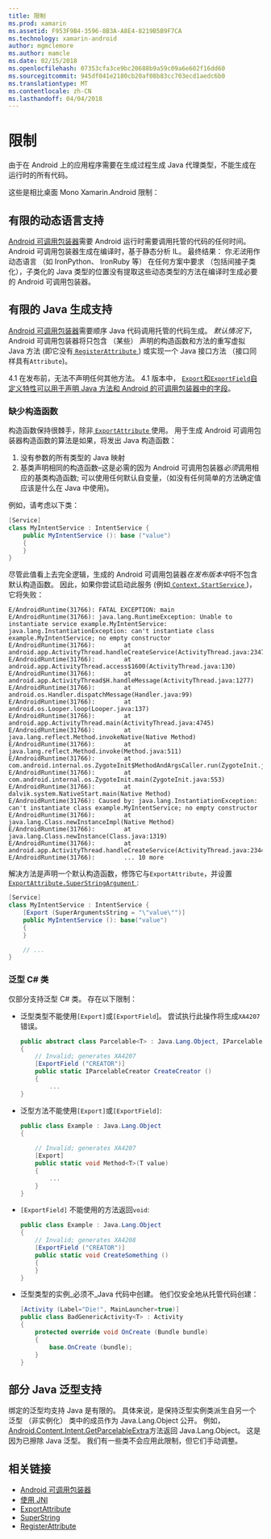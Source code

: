 ```yaml
---
title: 限制
ms.prod: xamarin
ms.assetid: F953F9B4-3596-8B3A-A8E4-8219B5B9F7CA
ms.technology: xamarin-android
author: mgmclemore
ms.author: mamcle
ms.date: 02/15/2018
ms.openlocfilehash: 07353cfa3ce9bc20688b9a59c09a6e602f16dd60
ms.sourcegitcommit: 945df041e2180cb20af08b83cc703ecd1aedc6b0
ms.translationtype: MT
ms.contentlocale: zh-CN
ms.lasthandoff: 04/04/2018
---
```

# <a name="limitations"></a>限制

由于在 Android 上的应用程序需要在生成过程生成 Java 代理类型，不能生成在运行时的所有代码。

这些是相比桌面 Mono Xamarin.Android 限制：


## <a name="limited-dynamic-language-support"></a>有限的动态语言支持

 [Android 可调用包装器](~/android/platform/java-integration/android-callable-wrappers.md)需要 Android 运行时需要调用托管的代码的任何时间。 Android 可调用包装器生成在编译时，基于静态分析 IL。 最终结果： 你*无法*用作动态语言 （如 IronPython、 IronRuby 等） 在任何方案中要求 （包括间接子类化），子类化的 Java 类型的位置没有提取这些动态类型的方法在编译时生成必要的 Android 可调用包装器。


## <a name="limited-java-generation-support"></a>有限的 Java 生成支持

[Android 可调用包装器](~/android/platform/java-integration/android-callable-wrappers.md)需要顺序 Java 代码调用托管的代码生成。 *默认情况下*，Android 可调用包装器将只包含 （某些） 声明的构造函数和方法的重写虚拟 Java 方法 (即它没有[ `RegisterAttribute` ](https://developer.xamarin.com/api/type/Android.Runtime.RegisterAttribute/)) 或实现一个 Java 接口方法 （接口同样具有`Attribute`)。
  
4.1 在发布前，无法不声明任何其他方法。 4.1 版本中， [`Export`和`ExportField`自定义特性可以用于声明 Java 方法和 Android 的可调用包装器中的字段](~/android/platform/java-integration/working-with-jni.md)。

### <a name="missing-constructors"></a>缺少构造函数

构造函数保持很棘手，除非[ `ExportAttribute` ](https://developer.xamarin.com/api/type/Java.Interop.ExportAttribute)使用。 用于生成 Android 可调用包装器构造函数的算法是如果，将发出 Java 构造函数：

1. 没有参数的所有类型的 Java 映射
2. 基类声明相同的构造函数&ndash;这是必需的因为 Android 可调用包装器*必须*调用相应的基类构造函数; 可以使用任何默认自变量，（如没有任何简单的方法确定值应该是什么在 Java 中使用)。

例如，请考虑以下类：

```csharp
[Service]
class MyIntentService : IntentService {
    public MyIntentService (): base ("value")
    {
    }
}
```

尽管此值看上去完全逻辑，生成的 Android 可调用包装器*在发布版本中*将不包含默认构造函数。 因此，如果你尝试启动此服务 (例如[ `Context.StartService` ](https://developer.xamarin.com/api/member/Android.Content.Context.StartService/p/Android.Content.Intent/))，它将失败：

```shell
E/AndroidRuntime(31766): FATAL EXCEPTION: main
E/AndroidRuntime(31766): java.lang.RuntimeException: Unable to instantiate service example.MyIntentService: java.lang.InstantiationException: can't instantiate class example.MyIntentService; no empty constructor
E/AndroidRuntime(31766):        at android.app.ActivityThread.handleCreateService(ActivityThread.java:2347)
E/AndroidRuntime(31766):        at android.app.ActivityThread.access$1600(ActivityThread.java:130)
E/AndroidRuntime(31766):        at android.app.ActivityThread$H.handleMessage(ActivityThread.java:1277)
E/AndroidRuntime(31766):        at android.os.Handler.dispatchMessage(Handler.java:99)
E/AndroidRuntime(31766):        at android.os.Looper.loop(Looper.java:137)
E/AndroidRuntime(31766):        at android.app.ActivityThread.main(ActivityThread.java:4745)
E/AndroidRuntime(31766):        at java.lang.reflect.Method.invokeNative(Native Method)
E/AndroidRuntime(31766):        at java.lang.reflect.Method.invoke(Method.java:511)
E/AndroidRuntime(31766):        at com.android.internal.os.ZygoteInit$MethodAndArgsCaller.run(ZygoteInit.java:786)
E/AndroidRuntime(31766):        at com.android.internal.os.ZygoteInit.main(ZygoteInit.java:553)
E/AndroidRuntime(31766):        at dalvik.system.NativeStart.main(Native Method)
E/AndroidRuntime(31766): Caused by: java.lang.InstantiationException: can't instantiate class example.MyIntentService; no empty constructor
E/AndroidRuntime(31766):        at java.lang.Class.newInstanceImpl(Native Method)
E/AndroidRuntime(31766):        at java.lang.Class.newInstance(Class.java:1319)
E/AndroidRuntime(31766):        at android.app.ActivityThread.handleCreateService(ActivityThread.java:2344)
E/AndroidRuntime(31766):        ... 10 more
```

解决方法是声明一个默认构造函数，修饰它与`ExportAttribute`，并设置[ `ExportAttribute.SuperStringArgument` ](https://developer.xamarin.com/api/property/Java.Interop.ExportAttribute.SuperArgumentsString/): 

```csharp
[Service]
class MyIntentService : IntentService {
    [Export (SuperArgumentsString = "\"value\"")]
    public MyIntentService (): base("value")
    {
    }

    // ...
}
```


### <a name="generic-c-classes"></a>泛型 C# 类

仅部分支持泛型 C# 类。 存在以下限制：


-   泛型类型不能使用`[Export]`或`[ExportField`]。 尝试执行此操作将生成`XA4207`错误。

    ```csharp
    public abstract class Parcelable<T> : Java.Lang.Object, IParcelable
    {
        // Invalid; generates XA4207
        [ExportField ("CREATOR")]
        public static IParcelableCreator CreateCreator ()
        {
            ...
    }
    ```

-   泛型方法不能使用`[Export]`或`[ExportField]`:

    ```csharp
    public class Example : Java.Lang.Object
    {
        
        // Invalid; generates XA4207
        [Export]
        public static void Method<T>(T value)
        {
            ...
        }
    }
    ```

-   `[ExportField]` 不能使用的方法返回`void`:

    ```csharp
    public class Example : Java.Lang.Object
    {
        // Invalid; generates XA4208
        [ExportField ("CREATOR")]
        public static void CreateSomething ()
        {
        }
    }
    ```

-   泛型类型的实例_必须不_Java 代码中创建。
    他们仅安全地从托管代码创建：

    ```csharp
    [Activity (Label="Die!", MainLauncher=true)]
    public class BadGenericActivity<T> : Activity
    {
        protected override void OnCreate (Bundle bundle)
        {
            base.OnCreate (bundle);
        }
    }
    ```


## <a name="partial-java-generics-support"></a>部分 Java 泛型支持

绑定的泛型均支持 Java 是有限的。 具体来说，是保持泛型实例类派生自另一个泛型 （非实例化） 类中的成员作为 Java.Lang.Object 公开。 例如， [Android.Content.Intent.GetParcelableExtra](https://developer.xamarin.com/api/member/Android.Content.Intent.GetParcelableExtra/p/System.String/)方法返回 Java.Lang.Object。 这是因为已擦除 Java 泛型。
我们有一些类不会应用此限制，但它们手动调整。


## <a name="related-links"></a>相关链接

- [Android 可调用包装器](~/android/platform/java-integration/android-callable-wrappers.md)
- [使用 JNI](~/android/platform/java-integration/working-with-jni.md)
- [ExportAttribute](https://developer.xamarin.com/api/type/Java.Interop.ExportAttribute/)
- [SuperString](https://developer.xamarin.com/api/property/Java.Interop.ExportAttribute.SuperArgumentsString/)
- [RegisterAttribute](https://developer.xamarin.com/api/type/Android.Runtime.RegisterAttribute/)

